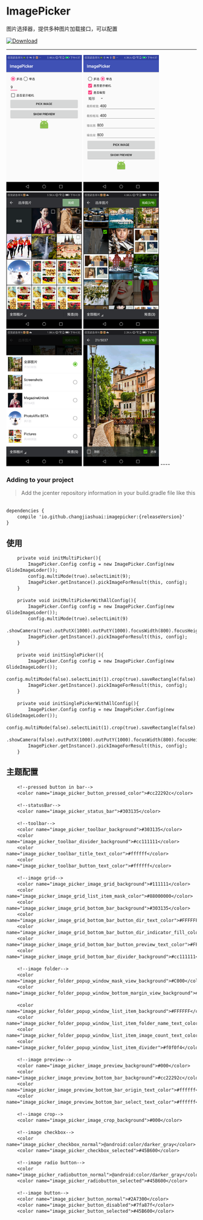 # ImagePicker
图片选择器，提供多种图片加载接口，可以配置


[![Download](https://api.bintray.com/packages/changjiashuai/maven/imagepicker/images/download.svg)](https://bintray.com/changjiashuai/maven/imagepicker/_latestVersion)

----
<img  width="200" height="360" src="/screenshots/image5.png"/>
<img width="200" height="360" src="/screenshots/image6.png"/>
<img src="/screenshots/image1.png" width="200" height="360"/>
<img src="/screenshots/image2.png" width="200" height="360"/>
<img src="/screenshots/image3.png" width="200" height="360"/>
<img src="/screenshots/image4.png" width="200" height="360"/>
----

### Adding to your project

> Add the jcenter repository information in your build.gradle file like this

```

dependencies {
	compile 'io.github.changjiashuai:imagepicker:{releaseVersion}'
}

```


## 使用

```
	private void initMultiPicker(){
        ImagePicker.Config config = new ImagePicker.Config(new GlideImageLoder());
        config.multiMode(true).selectLimit(9);
        ImagePicker.getInstance().pickImageForResult(this, config);
    }

    private void initMultiPickerWithAllConfig(){
        ImagePicker.Config config = new ImagePicker.Config(new GlideImageLoder());
        config.multiMode(true).selectLimit(9)
                .showCamera(true).outPutX(1000).outPutY(1000).focusWidth(800).focusHeight(800);
        ImagePicker.getInstance().pickImageForResult(this, config);
    }

    private void initSinglePicker(){
        ImagePicker.Config config = new ImagePicker.Config(new GlideImageLoder());
        config.multiMode(false).selectLimit(1).crop(true).saveRectangle(false).cropStyle(CropImageView.CIRCLE);
        ImagePicker.getInstance().pickImageForResult(this, config);
    }

    private void initSinglePickerWithAllConfig(){
        ImagePicker.Config config = new ImagePicker.Config(new GlideImageLoder());
        config.multiMode(false).selectLimit(1).crop(true).saveRectangle(false).cropStyle(CropImageView.CIRCLE)
                .showCamera(false).outPutX(1000).outPutY(1000).focusWidth(800).focusHeight(800);
        ImagePicker.getInstance().pickImageForResult(this, config);
    }
```

## 主题配置


```
	<!--pressed button in bar-->
    <color name="image_picker_button_pressed_color">#cc22292c</color>

    <!--statusBar-->
    <color name="image_picker_status_bar">#303135</color>

    <!--toolbar-->
    <color name="image_picker_toolbar_background">#303135</color>
    <color name="image_picker_toolbar_divider_background">#cc111111</color>
    <color name="image_picker_toolbar_title_text_color">#ffffff</color>
    <color name="image_picker_toolbar_button_text_color">#ffffff</color>

    <!--image grid-->
    <color name="image_picker_image_grid_background">#111111</color>
    <color name="image_picker_image_grid_list_item_mask_color">#88000000</color>
    <color name="image_picker_image_grid_bottom_bar_background">#303135</color>
    <color name="image_picker_image_grid_bottom_bar_button_dir_text_color">#FFFFFF</color>
    <color name="image_picker_image_grid_bottom_bar_button_dir_indicator_fill_color">#ff9e9e9e</color>
    <color name="image_picker_image_grid_bottom_bar_button_preview_text_color">#FFFFFF</color>
    <color name="image_picker_image_grid_bottom_bar_divider_background">#cc111111</color>

    <!--image folder-->
    <color name="image_picker_folder_popup_window_mask_view_background">#C000</color>
    <color name="image_picker_folder_popup_window_bottom_margin_view_background">#0000</color>

    <color name="image_picker_folder_popup_window_list_item_background">#FFFFFF</color>
    <color name="image_picker_folder_popup_window_list_item_folder_name_text_color">#000</color>
    <color name="image_picker_folder_popup_window_list_item_image_count_text_color">#d2d2d7</color>
    <color name="image_picker_folder_popup_window_list_item_divider">#f0f0f4</color>

    <!--image preview-->
    <color name="image_picker_image_preview_background">#000</color>
    <color name="image_picker_image_preview_bottom_bar_background">#cc22292c</color>
    <color name="image_picker_image_preview_bottom_bar_origin_text_color">#ffffff</color>
    <color name="image_picker_image_preview_bottom_bar_select_text_color">#ffffff</color>

    <!--image crop-->
    <color name="image_picker_image_crop_background">#000</color>

    <!--image checkbox-->
    <color name="image_picker_checkbox_normal">@android:color/darker_gray</color>
    <color name="image_picker_checkbox_selected">#45B600</color>

    <!--image radio button-->
    <color name="image_picker_radiobutton_normal">@android:color/darker_gray</color>
    <color name="image_picker_radiobutton_selected">#45B600</color>

    <!--image button-->
    <color name="image_picker_button_normal">#2A7300</color>
    <color name="image_picker_button_disabled">#7fa87f</color>
    <color name="image_picker_button_selected">#45B600</color>
```
